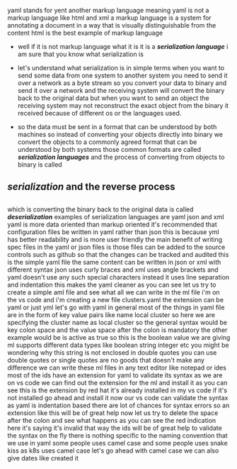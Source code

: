 yaml stands for yent another markup
language meaning yaml is not a markup
language like html and xml
a markup language is a system for
annotating a document in a way that is
visually distinguishable from the
content
html is the best example of markup
language
* well if it is not markup language what
it is
it is a ***serialization language***
i am sure that you know what
serialization is

* let's understand what serialization is
in simple terms
when you want to send some data from one
system to another system you need to
send it over a network as a byte stream
so you convert your data to binary and
send it over a network and the receiving
system will convert the binary back to
the original data
but when you want to send an object the
receiving system may not reconstruct the
exact object from the binary it received
because of different os or the languages
used.
* so the data must be sent in a format
that can be understood by both machines
so instead of converting your objects
directly into binary we convert the
objects to a commonly agreed format that
can be understood by both systems
those common formats are called
***serialization languages***
and the process of converting from
objects to binary is called
## ***serialization*** and the reverse process
##
which is converting the binary back to
the original data is called
***deserialization***
examples of serialization languages are
yaml
json and xml
yaml is more data oriented than markup
oriented it's recommended that
configuration files be written in yaml
rather than json this is because
yml has better readability and is more
user friendly the main benefit of
writing spec files in the yaml or json
files is
those files can be added to the source
controls such as github so that the
changes can be tracked and audited
this is the simple yaml file the same
content can be written in json or xml
with different syntax
json uses curly braces and xml uses
angle brackets and yaml doesn't use any
such special characters
instead it uses line separation and
indentation
this makes the yaml cleaner as you can
see let us try to create a simple aml
file and see what all we can write in
the ml file
i'm on the vs code and i'm creating a
new file
clusters.yaml
the extension can be yaml or just yml
let's go with yaml
in general most of the things in yaml
file are in the form of key value pairs
like
name
local
cluster
so here we are specifying the cluster
name as local cluster so the general
syntax would be key colon
space and the value space after the
colon is mandatory the other example
would be
is active as
true
so this is the boolean value we are
giving
ml supports different data types like
boolean string integer etc you might be
wondering why this string is not
enclosed in double quotes
you can use double quotes or single
quotes are no goods that doesn't make
any difference
we can write these ml files in any text
editor like notepad or ides
most of the ids have an extension for
yaml to validate its syntax
as we are on vs code we can find out the
extension for the ml and install it as
you can see this is the extension by red
hat it's already installed in my vs code
if it's not installed go ahead and
install it now our vs code can validate
the syntax
as yaml is indentation based there are
lot of chances for syntax errors so an
extension like this will be of great
help now let us try to delete the space
after the colon and see what happens as
you can see the red indication here it's
saying it's invalid that way the ids
will be of great help to validate the
syntax on the fly there is nothing
specific to the naming convention that
we use in yaml some people uses camel
case and some people uses snake kiss as
k8s uses camel case let's go ahead with
camel case we can also give dates like
created it
